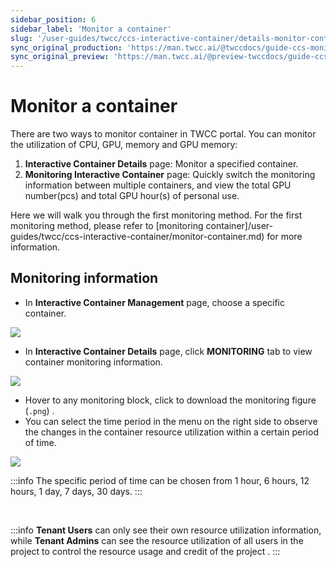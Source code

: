 ```yaml
---
sidebar_position: 6
sidebar_label: 'Monitor a container'
slug: '/user-guides/twcc/ccs-interactive-container/details-monitor-container'
sync_original_production: 'https://man.twcc.ai/@twccdocs/guide-ccs-monitor-zh' 
sync_original_preview: 'https://man.twcc.ai/@preview-twccdocs/guide-ccs-monitor-zh' 
---
```


# Monitor a container

There are two ways to monitor container in TWCC portal. You can monitor the utilization of CPU, GPU, memory and GPU memory:

1. **Interactive Container Details** page: Monitor a specified container.
2. **Monitoring Interactive Container** page: Quickly switch the monitoring information between multiple containers, and view the total GPU number(pcs) and total GPU hour(s) of personal use.

Here we will walk you through the first monitoring method. For the first monitoring method, please refer to [monitoring container]/user-guides/twcc/ccs-interactive-container/monitor-container.md) for more information.

## Monitoring information

* In **Interactive Container Management** page, choose a specific container.

![](https://cos.twcc.ai/SYS-MANUAL/uploads/upload_ae7be7274e4ae575a119f7bf456fca6d.png)

* In **Interactive Container Details** page, click **MONITORING** tab to view container monitoring information.

![](https://cos.twcc.ai/SYS-MANUAL/uploads/upload_c97047bbb8176ced48bef6c1383e273e.png)

- Hover to any monitoring block, click <i class="fa fa-arrow-circle-o-down" aria-hidden="true"></i> to download the monitoring figure (`.png`) .
- You can select the time period in the menu on the right side to observe the changes in the container resource utilization within a certain period of time.

![](https://cos.twcc.ai/SYS-MANUAL/uploads/upload_9195b9f05876c34d1671ce0048f3b5d0.png)


:::info
The specific period of time can be chosen from 1 hour, 6 hours, 12 hours, 1 day, 7 days, 30 days.
:::

<br/>


:::info
**Tenant Users** can only see their own resource utilization information, while **Tenant Admins** can see the resource utilization of all users in the project to control the resource usage and credit of the project .
:::